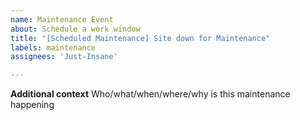 ```yaml
---
name: Maintenance Event
about: Schedule a work window
title: "[Scheduled Maintenance] Site down for Maintenance"
labels: maintenance
assignees: 'Just-Insane'

---
```


<!--
start: 2021-08-24T13:00:00.220Z
end: 2021-08-24T14:00:00.220Z
expectedDown: google, hacker-news
-->

**Additional context**
Who/what/when/where/why is this maintenance happening

